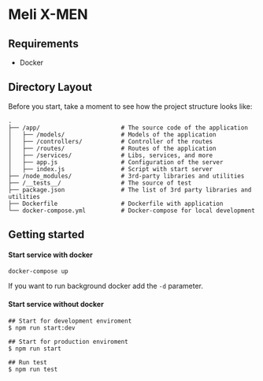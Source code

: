 # Meli X-MEN

## Requirements
  * Docker

## Directory Layout

Before you start, take a moment to see how the project structure looks like:

```
.
├── /app/                       # The source code of the application
│   ├── /models/                # Models of the application
│   ├── /controllers/           # Controller of the routes
│   ├── /routes/                # Routes of the application
│   ├── /services/              # Libs, services, and more
│   ├── app.js                  # Configuration of the server
│   ├── index.js                # Script with start server
├── /node_modules/              # 3rd-party libraries and utilities
├── /__tests__/                 # The source of test
├── package.json                # The list of 3rd party libraries and utilities
├── Dockerfile                  # Dockerfile with application
└── docker-compose.yml          # Docker-compose for local development
```

## Getting started

#### Start service with docker
```
docker-compose up
```
If you want to run background docker add the `-d` parameter.


#### Start service without docker
```shell
## Start for development enviroment
$ npm run start:dev

## Start for production enviroment
$ npm run start

## Run test
$ npm run test
```

